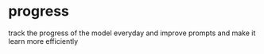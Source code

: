 # progress
track the progress of the model everyday and improve prompts and make it learn more efficiently
